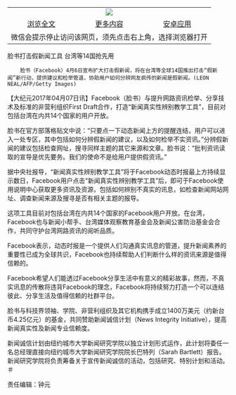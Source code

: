 

<table>
  <tr>
    <td align="center" colspan="3">
      <a href="https://github.com/ogate/ogate/blob/master/README.md"><img src="https://cloud.githubusercontent.com/assets/11880933/13434984/f430fae2-e012-11e5-814f-c2df1e82b247.jpg"/></a>
    </td>
  </tr>
  <tr>
    <td align="center">
      <a href="https://s3.ap-south-1.amazonaws.com/ogatem/oGate.htm?c816305&from=oNote">浏览全文</a>
    </td>
    <td align="center">
      <a href="https://s3.ap-south-1.amazonaws.com/ogatem/oGate.htm?from=oNote">更多内容</a>
    </td>
    <td align="center">
      <a href="https://raw.githubusercontent.com/ogate/up/master/ogate.apk">安卓应用</a>
    </td>
  </tr>
  <tr>
    <td align="center" colspan="3">
      微信会提示停止访问该网页，须先点击右上角，选择浏览器打开
    </td>
  </tr>
</table>    



脸书打击假新闻工具 台湾等14国抢先用






        脸书（Facebook）4月6日宣布扩大打击假新闻，将在台湾等全球14国推出打击“假新闻”新行动，提供建议和检举管道，协助用户如何分辨网友疯传的新闻是假新闻。(LEON NEAL/AFP/Getty Images)

【大纪元2017年04月07日讯】Facebook（脸书）与提升网路资讯检举、分享技术及标准的非营利组织First Draft合作，打造“新闻真实性辨别教学工具”，目前对包括台湾在内共14个国家的用户开放。


脸书在官方部落格贴文中说：“只要点一下动态新闻上方的提醒连结，用户可以进入一处专区，其中包括如何分辨假新闻的建议，以及如何检举不实资讯。”分辨假新闻的建议包括检查网址，搜寻同样主题的其它来源和文章。脸书说：“批判资讯读取的宣导是优先要务。我们的使命不是给用户提供假资讯。”


据中央社报导，“新闻真实性辨别教学工具”将于Facebook动态时报最上方持续显示数日，Facebook用户点击“新闻真实性辨别教学工具”后，即可于Facebook使用说明中心获取更多资讯及资源，包括如何辨别不真实的讯息，如检查新闻网站网址、调查新闻来源及搜寻是否有相关主题的报导。


这项工具目前对包括台湾在内共14个国家的Facebook用户开放。在台湾，Facebook也与新闻小帮手、台湾媒体观察教育基金会及新闻公害防治基金会合作，共同守护台湾网路资讯的阅听品质。


Facebook表示，动态时报是一个提供人们沟通真实讯息的管道，提升新闻素养的重要性已成为全球共识，Facebook也持续帮助人们判断什么样的资讯来源是值得信赖的。


Facebook希望人们能透过Facebook分享生活中有意义的精彩故事，然而，不真实讯息的传散将违背Facebook的理念，Facebook将持续努力打造一个可以连结彼此、分享生活及值得信赖的社群平台。


脸书与科技界领袖、学院、非营利组织及其它机构携手成立1400万美元（约新台币4.25亿元）的基金，共同赞助新闻诚信计划（News Integrity Initiative），提高新闻真实性及新闻专业信赖度。


新闻诚信计划由纽约城市大学新闻研究学院以独立计划形式运作，此计划将委任一名总经理直接向纽约城市大学新闻研究学院院长巴特列（Sarah Bartlett）报告。新闻研究学院将负责筹备关于宣传新闻诚信的活动，包括研究、特别计划和活动。＃


责任编辑：钟元



